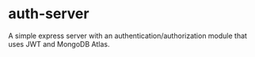 # auth-server

A simple express server with an authentication/authorization module that uses
JWT and MongoDB Atlas.
